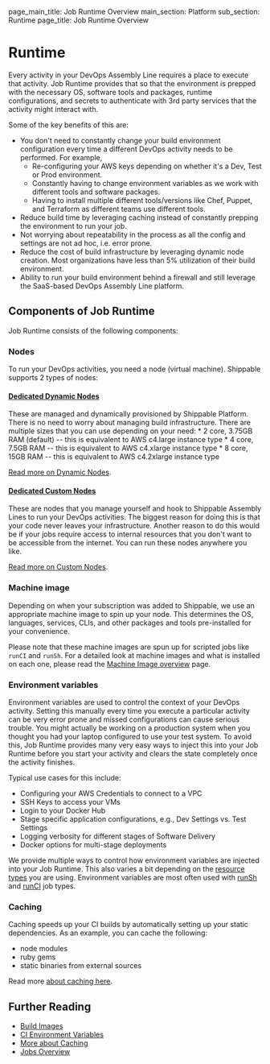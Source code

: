 page_main_title: Job Runtime Overview
main_section: Platform
sub_section: Runtime
page_title: Job Runtime Overview

# Runtime

Every activity in your DevOps Assembly Line requires a place to execute that activity. Job Runtime provides that so that the environment is prepped with the necessary OS, software tools and packages, runtime configurations, and secrets to authenticate with 3rd party services that the activity might interact with.

Some of the key benefits of this are:

* You don't need to constantly change your build environment configuration every time a different DevOps activity needs to be performed. For example,
	* Re-configuring your AWS keys depending on whether it's a Dev, Test or Prod environment.
	* Constantly having to change environment variables as we work with different tools and software packages.
	* Having to install multiple different tools/versions like Chef, Puppet, and Terraform as different teams use different tools.
* Reduce build time by leveraging caching instead of constantly prepping the environment to run your job.
* Not worrying about repeatability in the process as all the config and settings are not ad hoc, i.e. error prone.
* Reduce the cost of build infrastructure by leveraging dynamic node creation. Most organizations have less than 5% utilization of their build environment.
* Ability to run your build environment behind a firewall and still leverage the SaaS-based DevOps Assembly Line platform.

## Components of Job Runtime

Job Runtime consists of the following components:

<a name="nodes"></a>
### Nodes
To run your DevOps activities, you need a node (virtual machine). Shippable supports 2 types of nodes:

#### [Dedicated Dynamic Nodes](/platform/tutorial/runtime/dynamic-nodes)
These are managed and dynamically provisioned by Shippable Platform. There is no need to worry about managing build infrastructure. There are multiple sizes that you can use depending on your need:
	* 2 core, 3.75GB RAM (default) -- this is equivalent to AWS c4.large instance type
	* 4 core, 7.5GB RAM -- this is equivalent to AWS c4.xlarge instance type
	* 8 core, 15GB RAM -- this is equivalent to AWS c4.2xlarge instance type

[Read more on Dynamic Nodes](/platform/tutorial/runtime/dynamic-nodes/).

#### [Dedicated Custom Nodes](/platform/tutorial/runtime/custom-nodes)
These are nodes that you manage yourself and hook to Shippable Assembly Lines to run your DevOps activities. The biggest reason for doing this is that your code never leaves your infrastructure. Another reason to do this would be if your jobs require access to internal resources that you don't want to be accessible from the internet. You can run these nodes anywhere you like.

[Read more on Custom Nodes](/platform/tutorial/runtime/custom-nodes/).

<a name="machine-image"></a>
### Machine image

Depending on when your subscription was added to Shippable, we use an appropriate machine image to spin up your node. This determines the OS, languages, services, CLIs, and other packages and tools pre-installed for your convenience.

Please note that these machine images are spun up for scripted jobs like `runCI` and `runSh`. For a detailed look at machine images and what is installed on each one, please read the [Machine Image overview](/platform/runtime/machine-image/ami-overview) page.

<a name="env"></a>
### Environment variables
Environment variables are used to control the context of your DevOps activity. Setting this manually every time you execute a particular activity can be very error prone and missed configurations can cause serious trouble. You might actually be working on a production system when you thought you had your laptop configured to use your test system. To avoid this, Job Runtime provides many very easy ways to inject this into your Job Runtime before you start your activity and clears the state completely once the activity finishes.

Typical use cases for this include:

* Configuring your AWS Credentials to connect to a VPC
* SSH Keys to access your VMs
* Login to your Docker Hub
* Stage specific application configurations, e.g., Dev Settings vs. Test Settings
* Logging verbosity for different stages of Software Delivery
* Docker options for multi-stage deployments

We provide multiple ways to control how environment variables are injected into your Job Runtime. This also varies a bit depending on the [resource types](/platform/workflow/resource/overview) you are using. Environment variables are most often used with [runSh](/platform/workflow/job/runsh) and [runCI](/platform/workflow/job/runci) job types.

<a name="cache"></a>
### Caching

Caching speeds up your CI builds by automatically setting up your static dependencies. As an example, you can cache the following:

- node modules
- ruby gems
- static binaries from external sources

Read more [about caching here](/platform/tutorial/runtime/caching).

## Further Reading
* [Build Images](/platform/tutorial/runtime/ami-overview)
* [CI Environment Variables](/ci/env-vars/)
* [More about Caching](/platform/tutorial/runtime/caching)
* [Jobs Overview](/platform/workflow/job/overview)
